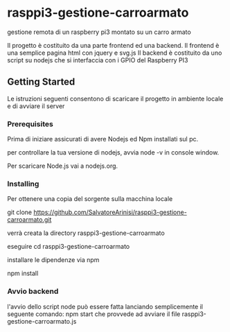 # rasppi3-gestione-carroarmato
gestione remota di un raspberry pi3 montato su un carro armato

Il progetto è costituito da una parte frontend ed una backend.
Il frontend è una semplice pagina html con jquery e svg.js 
Il backend è costituito da uno script su nodejs che si interfaccia con i GPIO del Raspberry PI3

## Getting Started

Le istruzioni seguenti consentono di scaricare il progetto in ambiente locale e di avviare il server

### Prerequisites

Prima di iniziare assicurati di avere Nodejs ed Npm installati sul pc.

per controllare la tua versione di nodejs, avvia node -v in console window.

Per scaricare Node.js vai a  nodejs.org.

### Installing

Per ottenere una copia del sorgente sulla macchina locale

git clone https://github.com/SalvatoreArinisi/rasppi3-gestione-carroarmato.git

verrà creata la directory rasppi3-gestione-carroarmato

eseguire cd rasppi3-gestione-carroarmato

installare le dipendenze via npm

npm install

### Avvio backend
l'avvio dello script node può essere fatta lanciando semplicemente il seguente comando:
npm start
che provvede ad avviare il file rasppi3-gestione-carroarmato.js
